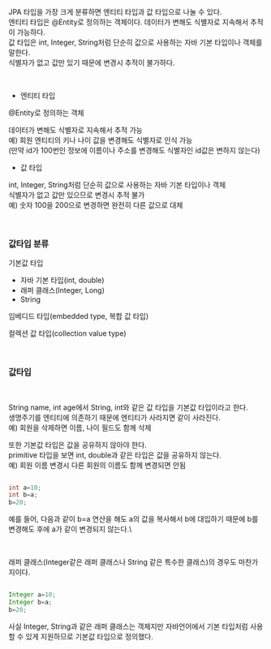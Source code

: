 JPA 타입을 가장 크게 분류하면 엔티티 타입과 값 타입으로 나눌 수 있다. <br/>
엔티티 타입은 @Entity로 정의하는 객체이다. 데이터가 변해도 식별자로 지속해서 추적이 가능하다.  <br/>
값 타입은 int, Integer, String처럼 단순히 값으로 사용하는 자바 기본 타입이나 객체를 말한다. <br/>
식별자가 없고 값만 있기 때문에 변경시 추적이 불가하다.

<br/>


* 엔티티 타입

@Entity로 정의하는 객체

데이터가 변해도 식별자로 지속해서 추적 가능<br/>
예) 회원 엔티티의 키나 나이 값을 변경해도 식별자로 인식 가능 <br/>
(만약 id가 100번인 정보에 이름이나 주소를 변경해도 식별자인 id값은 변하지 않는다)


* 값 타입

int, Integer, String처럼 단순히 값으로 사용하는 자바 기본 타입이나 객체<br/>
식별자가 없고 값만 있으므로 변경시 추적 불가 <br/>
예) 숫자 100을 200으로 변경하면 완전히 다른 값으로 대체 

<br/>

### 값타입 분류

기본값 타입
* 자바 기본 타입(int, double)
* 래퍼 클래스(Integer, Long)
* String

임베디드 타입(embedded type, 복합 값 타입)

컬렉션 값 타입(collection value type)

<br/>

### 값타입

<br/>

String name, int age에서 String, int와 같은 값 타입을 기본값 타입이라고 한다. <br/>
생명주기를 엔티티에 의존하기 때문에 엔티티가 사라지면 같이 사라진다. <br/>
예) 회원을 삭제하면 이름, 나이 필드도 함께 삭제 

또한 기본값 타입은 값을 공유하지 않아야 한다. <br/>
primitive 타입을 보면 int, double과 같은 타입은 값을 공유하지 않는다. <br/>
예) 회원 이름 변경시 다른 회원의 이름도 함께 변경되면 안됨

```java

int a=10;
int b=a;        
b=20;

```

예를 들어, 다음과 같이 b=a 연산을 해도 a의 값을 복사해서 b에 대입하기 때문에 b를 변경해도 후에 a가 같이 변경되지 않는다.\

<br/>

래퍼 클래스(Integer같은 래퍼 클래스나 String 같은 특수한 클래스)의 경우도 마찬가지이다.

```java

Integer a=10;
Integer b=a;
b=20;

```

사실 Integer, String과 같은 래퍼 클래스는 객체지만 자바언어에서 기본 타입처럼 사용할 수 있게 지원하므로 기본값 타입으로 정의했다.
